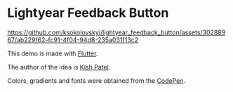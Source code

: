 # Lightyear Feedback Button

https://github.com/ksokolovskyi/lightyear_feedback_button/assets/30288967/ab229f62-fc91-4f04-94d8-235a031f13c2

This demo is made with [Flutter](https://flutter.dev/).

The author of the idea is [Kish Patel](https://twitter.com/TheKishPatel/status/1730229202111132012).

Colors, gradients and fonts were obtained from the [CodePen](https://codepen.io/TheKishPatel/pen/yLqjRKJ). 
